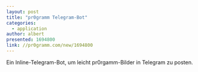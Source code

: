 ```yaml
---
layout: post
title: "pr0gramm Telegram-Bot"
categories:
  - application
author: albert
presented: 1694800
link: //pr0gramm.com/new/1694800
---
```


Ein Inline-Telegram-Bot, um leicht pr0rgamm-Bilder in Telegram zu posten.
